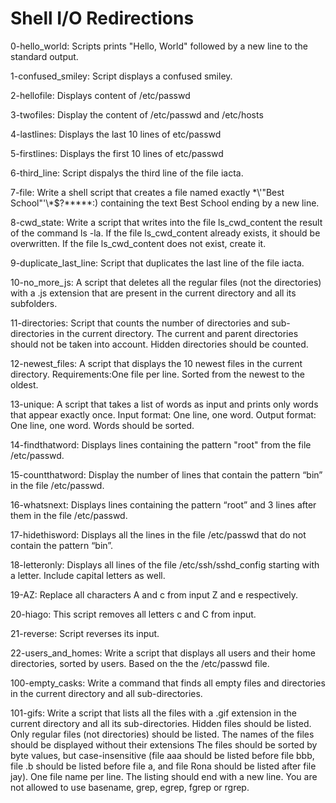 # Shell I/O Redirections
0-hello_world: Scripts prints "Hello, World" followed by a new line to the standard output.

1-confused_smiley: Script displays a confused smiley.

2-hellofile: Displays content of /etc/passwd

3-twofiles: Display the content of /etc/passwd and /etc/hosts

4-lastlines: Displays the last 10 lines of etc/passwd

5-firstlines: Displays the first 10 lines of etc/passwd

6-third_line: Script dispalys the third line of the file iacta.

7-file: Write a shell script that creates a file named exactly \*\\'"Best School"\'\\*$\?\*\*\*\*\*:) containing the text Best School ending by a new line.

8-cwd_state: Write a script that writes into the file ls_cwd_content the result of the command ls -la. If the file ls_cwd_content already exists, it should be overwritten. If the file ls_cwd_content does not exist, create it.

9-duplicate_last_line: Script that duplicates the last line of the file iacta.

10-no_more_js: A script that deletes all the regular files (not the directories) with a .js extension that are present in the current directory and all its subfolders.

11-directories: Script that counts the number of directories and sub-directories in the current directory. The current and parent directories should not be taken into account. Hidden directories should be counted.

12-newest_files: A script that displays the 10 newest files in the current directory.
Requirements:One file per line. Sorted from the newest to the oldest.

13-unique: A script that takes a list of words as input and prints only words that appear exactly once. Input format: One line, one word. Output format: One line, one word. Words should be sorted.

14-findthatword: Displays lines containing the pattern "root" from the file /etc/passwd.

15-countthatword: Display the number of lines that contain the pattern “bin” in the file /etc/passwd.

16-whatsnext: Displays lines containing the pattern “root” and 3 lines after them in the file /etc/passwd.

17-hidethisword: Displays all the lines in the file /etc/passwd that do not contain the pattern “bin”.

18-letteronly: Displays all lines of the file /etc/ssh/sshd_config starting with a letter. Include capital letters as well.

19-AZ: Replace all characters A and c from input Z and e respectively.

20-hiago: This script removes all letters c and C from input.

21-reverse: Script reverses its input.

22-users_and_homes: Write a script that displays all users and their home directories, sorted by users. Based on the the /etc/passwd file.

100-empty_casks: Write a command that finds all empty files and directories in the current directory and all sub-directories.

101-gifs: Write a script that lists all the files with a .gif extension in the current directory and all its sub-directories. Hidden files should be listed. Only regular files (not directories) should be listed. The names of the files should be displayed without their extensions
The files should be sorted by byte values, but case-insensitive (file aaa should be listed before file bbb, file .b should be listed before file a, and file Rona should be listed after file jay). One file name per line. The listing should end with a new line. You are not allowed to use basename, grep, egrep, fgrep or rgrep.


